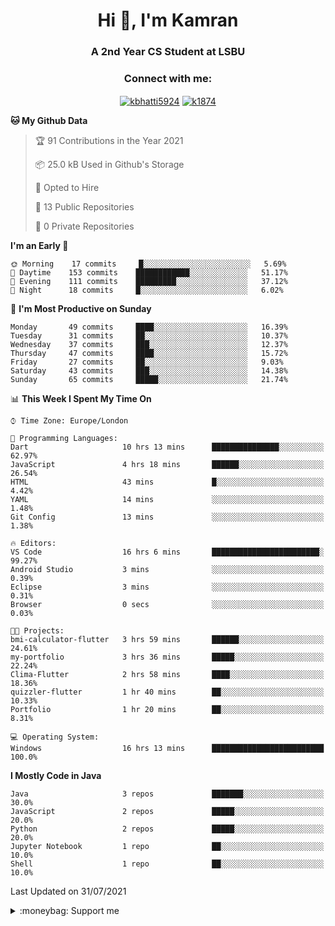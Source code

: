 <h1 align="center">Hi 👋, I'm Kamran</h1>
<h3 align="center">A 2nd Year CS Student at LSBU</h3>

<h3 align="center">Connect with me:</h3>
<p align="center">
<a
 href="https://linkedin.com/in/kbhatti5924" target="blank"><img 
align="center" 
src="https://img.shields.io/badge/LinkedIn-0077B5?style=for-the-badge&logo=linkedin&logoColor=white"
 alt="kbhatti5924" /></a>
<a 
href="https://www.hackerrank.com/k1874" target="blank"><img 
align="center" 
src="https://img.shields.io/badge/-Hackerrank-2EC866?style=for-the-badge&logo=HackerRank&logoColor=white"
 alt="k1874"/></a></p>

<!--START_SECTION:waka-->
**🐱 My Github Data** 

> 🏆 91 Contributions in the Year 2021
 > 
> 📦 25.0 kB Used in Github's Storage 
 > 
> 💼 Opted to Hire
 > 
> 📜 13 Public Repositories 
 > 
> 🔑 0 Private Repositories  
 > 
**I'm an Early 🐤** 

```text
🌞 Morning    17 commits     █░░░░░░░░░░░░░░░░░░░░░░░░   5.69% 
🌆 Daytime    153 commits    ████████████░░░░░░░░░░░░░   51.17% 
🌃 Evening    111 commits    █████████░░░░░░░░░░░░░░░░   37.12% 
🌙 Night      18 commits     █░░░░░░░░░░░░░░░░░░░░░░░░   6.02%

```
📅 **I'm Most Productive on Sunday** 

```text
Monday       49 commits     ████░░░░░░░░░░░░░░░░░░░░░   16.39% 
Tuesday      31 commits     ██░░░░░░░░░░░░░░░░░░░░░░░   10.37% 
Wednesday    37 commits     ███░░░░░░░░░░░░░░░░░░░░░░   12.37% 
Thursday     47 commits     ████░░░░░░░░░░░░░░░░░░░░░   15.72% 
Friday       27 commits     ██░░░░░░░░░░░░░░░░░░░░░░░   9.03% 
Saturday     43 commits     ███░░░░░░░░░░░░░░░░░░░░░░   14.38% 
Sunday       65 commits     █████░░░░░░░░░░░░░░░░░░░░   21.74%

```


📊 **This Week I Spent My Time On** 

```text
⌚︎ Time Zone: Europe/London

💬 Programming Languages: 
Dart                     10 hrs 13 mins      ███████████████░░░░░░░░░░   62.97% 
JavaScript               4 hrs 18 mins       ██████░░░░░░░░░░░░░░░░░░░   26.54% 
HTML                     43 mins             █░░░░░░░░░░░░░░░░░░░░░░░░   4.42% 
YAML                     14 mins             ░░░░░░░░░░░░░░░░░░░░░░░░░   1.48% 
Git Config               13 mins             ░░░░░░░░░░░░░░░░░░░░░░░░░   1.38%

🔥 Editors: 
VS Code                  16 hrs 6 mins       ████████████████████████░   99.27% 
Android Studio           3 mins              ░░░░░░░░░░░░░░░░░░░░░░░░░   0.39% 
Eclipse                  3 mins              ░░░░░░░░░░░░░░░░░░░░░░░░░   0.31% 
Browser                  0 secs              ░░░░░░░░░░░░░░░░░░░░░░░░░   0.03%

🐱‍💻 Projects: 
bmi-calculator-flutter   3 hrs 59 mins       ██████░░░░░░░░░░░░░░░░░░░   24.61% 
my-portfolio             3 hrs 36 mins       █████░░░░░░░░░░░░░░░░░░░░   22.24% 
Clima-Flutter            2 hrs 58 mins       ████░░░░░░░░░░░░░░░░░░░░░   18.36% 
quizzler-flutter         1 hr 40 mins        ██░░░░░░░░░░░░░░░░░░░░░░░   10.33% 
Portfolio                1 hr 20 mins        ██░░░░░░░░░░░░░░░░░░░░░░░   8.31%

💻 Operating System: 
Windows                  16 hrs 13 mins      █████████████████████████   100.0%

```

**I Mostly Code in Java** 

```text
Java                     3 repos             ███████░░░░░░░░░░░░░░░░░░   30.0% 
JavaScript               2 repos             █████░░░░░░░░░░░░░░░░░░░░   20.0% 
Python                   2 repos             █████░░░░░░░░░░░░░░░░░░░░   20.0% 
Jupyter Notebook         1 repo              ██░░░░░░░░░░░░░░░░░░░░░░░   10.0% 
Shell                    1 repo              ██░░░░░░░░░░░░░░░░░░░░░░░   10.0%

```



 Last Updated on 31/07/2021
<!--END_SECTION:waka-->

<details>
<summary>:moneybag: Support me</summary>

[![ko-fi](https://www.ko-fi.com/img/githubbutton_sm.svg)](https://ko-fi.com/P5P12XM2D)

<noscript><a href="https://liberapay.com/k5924/donate"><img alt="Donate using Liberapay" src="https://liberapay.com/assets/widgets/donate.svg"></a></noscript>

<p><a href="https://www.buymeacoffee.com/k5924">
<img align="left" src="https://cdn.buymeacoffee.com/buttons/v2/default-yellow.png" height="50" width="210" alt="k5924" /></a></p><br><br>
</details>





